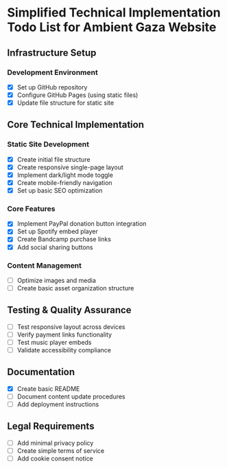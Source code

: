 # Simplified Technical Implementation Todo List for Ambient Gaza Website

## Infrastructure Setup

### Development Environment
- [x] Set up GitHub repository
- [x] Configure GitHub Pages (using static files)
- [x] Update file structure for static site

## Core Technical Implementation

### Static Site Development
- [x] Create initial file structure
- [x] Create responsive single-page layout
- [x] Implement dark/light mode toggle
- [x] Create mobile-friendly navigation
- [x] Set up basic SEO optimization

### Core Features
- [x] Implement PayPal donation button integration
- [x] Set up Spotify embed player
- [x] Create Bandcamp purchase links
- [x] Add social sharing buttons

### Content Management
- [ ] Optimize images and media
- [ ] Create basic asset organization structure

## Testing & Quality Assurance
- [ ] Test responsive layout across devices
- [ ] Verify payment links functionality
- [ ] Test music player embeds
- [ ] Validate accessibility compliance

## Documentation
- [x] Create basic README
- [ ] Document content update procedures
- [ ] Add deployment instructions

## Legal Requirements
- [ ] Add minimal privacy policy
- [ ] Create simple terms of service
- [ ] Add cookie consent notice 